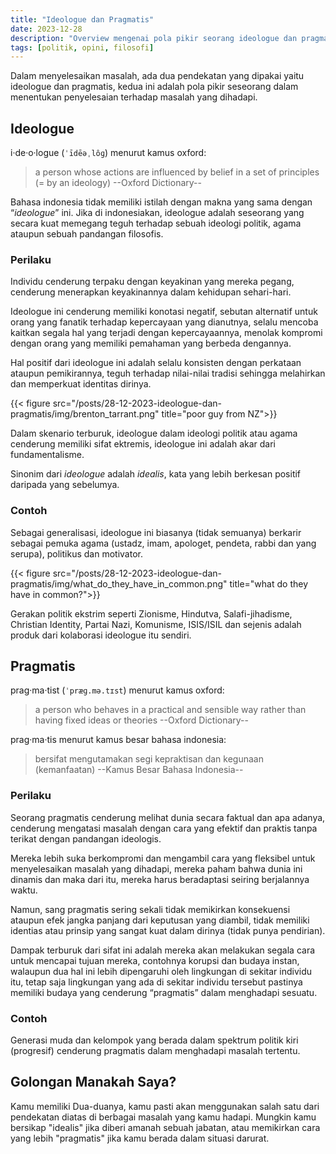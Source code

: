 ```yaml
---
title: "Ideologue dan Pragmatis"
date: 2023-12-28
description: "Overview mengenai pola pikir seorang ideologue dan pragmatis dan apa dampak dari orang-orang yang memiliki diantara dua pola pikir ini."
tags: [politik, opini, filosofi]
---
```


Dalam menyelesaikan masalah, ada dua pendekatan yang dipakai yaitu ideologue dan pragmatis, kedua ini adalah pola pikir seseorang dalam menentukan penyelesaian terhadap masalah yang dihadapi.

## Ideologue

i·de·o·logue (`ˈīdēəˌlôɡ`) menurut kamus oxford:

> a person whose actions are influenced by belief in a set of principles (= by an ideology) --Oxford Dictionary--

Bahasa indonesia tidak memiliki istilah dengan makna yang sama dengan “*ideologue*” ini. Jika di indonesiakan, ideologue adalah seseorang yang secara kuat memegang teguh terhadap sebuah ideologi politik, agama ataupun sebuah pandangan filosofis.

### Perilaku

Individu cenderung terpaku dengan keyakinan yang mereka pegang, cenderung menerapkan keyakinannya dalam kehidupan sehari-hari.

Ideologue ini cenderung memiliki konotasi negatif, sebutan alternatif untuk orang yang fanatik terhadap kepercayaan yang dianutnya, selalu mencoba kaitkan segala hal yang terjadi dengan kepercayaannya, menolak kompromi dengan orang yang memiliki pemahaman yang berbeda dengannya.

Hal positif dari ideologue ini adalah selalu konsisten dengan perkataan ataupun pemikirannya, teguh terhadap nilai-nilai tradisi sehingga melahirkan dan memperkuat identitas dirinya.

{{< figure src="/posts/28-12-2023-ideologue-dan-pragmatis/img/brenton_tarrant.png" title="poor guy from NZ">}}

Dalam skenario terburuk, ideologue dalam ideologi politik atau agama cenderung memiliki sifat ektremis, ideologue ini adalah akar dari fundamentalisme.

Sinonim dari *ideologue* adalah *idealis*, kata yang lebih berkesan positif daripada yang sebelumya.

### Contoh

Sebagai generalisasi, ideologue ini biasanya (tidak semuanya) berkarir sebagai pemuka agama (ustadz, imam, apologet, pendeta, rabbi dan yang serupa), politikus dan motivator.

{{< figure src="/posts/28-12-2023-ideologue-dan-pragmatis/img/what_do_they_have_in_common.png" title="what do they have in common?">}}

Gerakan politik ekstrim seperti Zionisme, Hindutva, Salafi-jihadisme, Christian Identity, Partai Nazi, Komunisme, ISIS/ISIL dan sejenis adalah produk dari kolaborasi ideologue itu sendiri.

## Pragmatis

prag·ma·tist (`ˈpræɡ.mə.tɪst`) menurut kamus oxford:

> a person who behaves in a practical and sensible way rather than having fixed ideas or theories --Oxford Dictionary--

prag·ma·tis menurut kamus besar bahasa indonesia:

> bersifat mengutamakan segi kepraktisan dan kegunaan (kemanfaatan) --Kamus Besar Bahasa Indonesia--


### Perilaku

Seorang pragmatis cenderung melihat dunia secara faktual dan apa adanya, cenderung mengatasi masalah dengan cara yang efektif dan praktis tanpa terikat dengan pandangan ideologis.

Mereka lebih suka berkompromi dan mengambil cara yang fleksibel untuk menyelesaikan masalah yang dihadapi, mereka paham bahwa dunia ini dinamis dan maka dari itu, mereka harus beradaptasi seiring berjalannya waktu.

Namun, sang pragmatis sering sekali tidak memikirkan konsekuensi ataupun efek jangka panjang dari keputusan yang diambil, tidak memiliki identias atau prinsip yang sangat kuat dalam dirinya (tidak punya pendirian).

Dampak terburuk dari sifat ini adalah mereka akan melakukan segala cara untuk mencapai tujuan mereka, contohnya korupsi dan budaya instan, walaupun dua hal ini lebih dipengaruhi oleh lingkungan di sekitar individu itu, tetap saja lingkungan yang ada di sekitar individu tersebut pastinya memiliki budaya yang cenderung “pragmatis” dalam menghadapi sesuatu.

### Contoh

Generasi muda dan kelompok yang berada dalam spektrum politik kiri (progresif) cenderung pragmatis dalam menghadapi masalah tertentu.

## Golongan Manakah Saya?

Kamu memiliki Dua-duanya, kamu pasti akan menggunakan salah satu dari pendekatan diatas di berbagai masalah yang kamu hadapi. Mungkin kamu bersikap "idealis" jika diberi amanah sebuah jabatan, atau memikirkan cara yang lebih "pragmatis" jika kamu berada dalam situasi darurat.